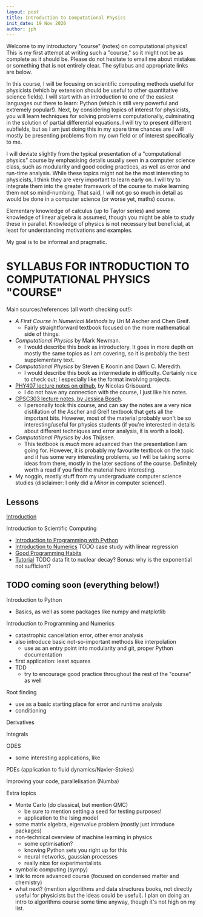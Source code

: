 ```yaml
---
layout: post 
title: Introduction to Computational Physics
init_date: 19 Nov 2020
author: jph
---
```


Welcome to my introductory "course" (notes) on computational physics! This is my first attempt at writing such a "course," so it might not be as complete as it should be. Please do not hesitate to email me about mistakes or something that is not entirely clear. The syllabus and appropriate links are below. 

In this course, I will be focusing on scientific computing methods useful for physicists (which by extension should be useful to other quantitative science fields). I will start with an introduction to one of the easiest languages out there to learn: Python (which is still very powerful and extremely popular!). Next, by considering topics of interest for physicists, you will learn techniques for solving problems computationally, culminating in the solution of partial differential equations. I will try to present different subfields, but as I am just doing this in my spare time chances are I will mostly be presenting problems from my own field or of interest specifically to me. 

I will deviate slightly from the typical presentation of a "computational physics" course by emphasising details usually seen in a computer science class, such as modularity and good coding practices, as well as error and run-time analysis. While these topics might not be the most interesting to physicists, I think they are very important to learn early on. I will try to integrate them into the greater framework of the course to make learning them not so mind-numbing. That said, I will not go so much in detail as would be done in a computer science (or worse yet, maths) course. 

Elementary knowledge of calculus (up to Taylor series) and some knowledge of linear algebra is assumed, though you might be able to study these in parallel. Knowledge of physics is not necessary but beneficial, at least for understanding motivations and examples. 

My goal is to be informal and pragmatic. 

# SYLLABUS FOR INTRODUCTION TO COMPUTATIONAL PHYSICS "COURSE"

Main sources/references (all worth checking out!):
- _A First Course in Numerical Methods_ by Uri M Ascher and Chen Greif.
    - Fairly straightforward textbook focused on the more mathematical side of things. 
- _Computational Physics_ by Mark Newman.
    - I would describe this book as introductory. It goes in more depth on mostly the same topics as I am covering, so it is probably the best supplementary text. 
- _Computational Physics_ by Steven E Koonin and Dawn C. Meredith.
    - I would describe this book as intermediate in difficulty. Certainly nice to check out; I especially like the format involving projects. 
- [PHY407 lecture notes on github](https://github.com/PHY407-UofT/lectures-2020), by Nicolas Grisouard. 
    - I do not have any connection with the course, I just like his notes. 
- [CPSC303 lecture notes, by Jessica Bosch](https://www.cs.ubc.ca/~jbosch/courses/2016-17/CPSC303/schedule/index.html). 
    - I personally took this course, and can say the notes are a very nice distillation of the Ascher and Greif textbook that gets all the important bits. However, most of the material probably won't be so interesting/useful for physics students (if you're interested in details about different techniques and error analysis, it is worth a look). 
- _Computational Physics_ by Jos Thijssen. 
    - This textbook is _much_ more advanced than the presentation I am going for. However, it is probably my favourite textbook on the topic and it has some very interesting problems, so I will be taking some ideas from there, mostly in the later sections of the course. Definitely worth a read if you find the material here interesting. 
- My noggin, mostly stuff from my undergraduate computer science studies (disclaimer: I only did a _Minor_ in computer science!). 

## Lessons
[Introduction](intro)

Introduction to Scientific Computing 
- [Introduction to Programming with Python](sec1_1) 
- [Introduction to Numerics](sec1_2) TODO case study with linear regression
- [Good Programming Habits](sec1_3)
- [Tutorial](sec1_tut) TODO data fit to nuclear decay? Bonus: why is the exponential not sufficient? 

## TODO coming soon (everything below!)

Introduction to Python 
- Basics, as well as some packages like numpy and matplotlib

Introduction to Programming and Numerics 
- catastrophic cancellation error, other error analysis
- also introduce basic not-so-important methods like interpolation
    - use as an entry point into modularity and git, proper Python documentation
- first application: least squares
- TDD
    - try to encourage good practice throughout the rest of the "course" as well 

Root finding 
- use as a basic starting place for error and runtime analysis
- conditioning

Derivatives 

Integrals

ODES 
- some interesting applications, like 

PDEs (application to fluid dynamics/Navier-Stokes)

Improving your code, parallelisation (Numba)

Extra topics
- Monte Carlo (do classical, but mention QMC)
    - be sure to mention setting a seed for testing purposes!
    - application to the Ising model
- some matrix algebra, eigenvalue problem (mostly just introduce packages)
- non-technical overview of machine learning in physics 
    - some optimisation?
    - knowing Python sets you right up for this
    - neural networks, gaussian processes
    - really nice for experimentalists
- symbolic computing (sympy)
- link to more advanced course (focused on condensed matter and chemistry)
- what next? (mention algorithms and data structures books, not directly useful for physicists but the ideas could be useful). I plan on doing an intro to algorithms course some time anyway, though it's not high on my list.